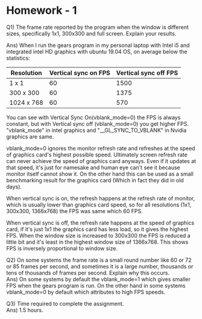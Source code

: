 # Homework - 1
Q1) The frame rate reported by the program when the window is different sizes, specifically 1x1, 300x300 and full screen. Explain your results.
   
Ans) When I run the gears program in my personal laptop with Intel i5 and integrated intel HD graphics with ubuntu 19.04 OS, on average below the statistics:  

| Resolution | Vertical sync on FPS | Vertical sync off FPS |  
|------------|-----|-----| 
| 1 x 1      | 60   | 1500 |  
| 300 x 300  | 60  | 1375 |  
| 1024 x 768 | 60  | 570 |  

You can see with Vertical Sync On(vblank_mode=0) the FPS is always constant, but with Vertical sync off (vblank_mode=0) you get higher FPS. 
"vblank_mode" in intel graphics and "__GL_SYNC_TO_VBLANK" in Nvidia graphics are same.

vblank_mode=0 ignores the monitor refresh rate and refreshes at the speed of graphics card's highest possible speed. Ultimately screen refresh rate can never achieve
the speed of graphics card anyways. Even if it updates at that speed, it's just for namesake and human eye can't see it because monitor itself cannot show it. On the other hand this can be used as a small benchmarking result for the graphics card (Which in fact they did in old days).

When vertical sync is on, the refresh happens at the refresh rate of monitor, which is usually lower than graphics card speed, so for all resolutions (1x1, 300x300, 1366x768) the FPS was same which 60 FPS.

When vertical sync is off, the refresh rate happens at the speed of graphics card, if it's just 1x1 the graphics card has less load, so it gives the highest FPS. When the window size is increased to 300x300 the FPS is reduced a little bit and it's least in the highest window size of 1366x768.
This shows FPS is inversely proportional to window size.
     
Q2) On some systems the frame rate is a small round number like 60 or 72 or 85 frames per second, and sometimes it is a large number, thousands or tens of thousands of frames per second. Explain why this occurs.  
Ans) On some systems by default the vblank_mode=1 which gives smaller FPS when the gears program is run. On the other hand in some systems vblank_mode=0 by default which attributes to high FPS speeds.  

Q3) Time required to complete the assignment.  
Ans) 1.5 hours.